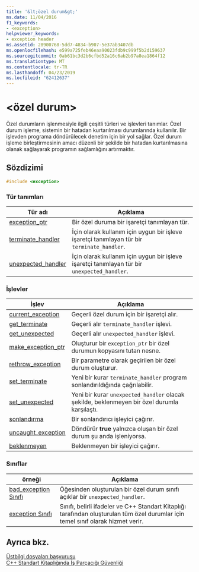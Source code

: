 ```yaml
---
title: '&lt;özel durum&gt;'
ms.date: 11/04/2016
f1_keywords:
- <exception>
helpviewer_keywords:
- exception header
ms.assetid: 28900768-5dd7-4834-b907-5e37ab3407db
ms.openlocfilehash: e599a725feb46eaa90023fdb9c999f5b2d159637
ms.sourcegitcommit: 0ab61bc3d2b6cfbd52a16c6ab2b97a8ea1864f12
ms.translationtype: MT
ms.contentlocale: tr-TR
ms.lasthandoff: 04/23/2019
ms.locfileid: "62412637"
---
```

# <a name="ltexceptiongt"></a>&lt;özel durum&gt;

Özel durumların işlenmesiyle ilgili çeşitli türleri ve işlevleri tanımlar. Özel durum işleme, sistemin bir hatadan kurtarılması durumlarında kullanılır. Bir işlevden programa döndürülecek denetim için bir yol sağlar. Özel durum işleme birleştirmesinin amacı düzenli bir şekilde bir hatadan kurtarılmasına olanak sağlayarak programın sağlamlığını artırmaktır.

## <a name="syntax"></a>Sözdizimi

```cpp
#include <exception>
```

### <a name="typedefs"></a>Tür tanımları

|Tür adı|Açıklama|
|-|-|
|[exception_ptr](../standard-library/exception-typedefs.md#exception_ptr)|Bir özel duruma bir işaretçi tanımlayan tür.|
|[terminate_handler](../standard-library/exception-typedefs.md#terminate_handler)|İçin olarak kullanım için uygun bir işleve işaretçi tanımlayan tür bir `terminate_handler`.|
|[unexpected_handler](../standard-library/exception-typedefs.md#unexpected_handler)|İçin olarak kullanım için uygun bir işleve işaretçi tanımlayan tür bir `unexpected_handler`.|

### <a name="functions"></a>İşlevler

|İşlev|Açıklama|
|-|-|
|[current_exception](../standard-library/exception-functions.md#current_exception)|Geçerli özel durum için bir işaretçi alır.|
|[get_terminate](../standard-library/exception-functions.md#get_terminate)|Geçerli alır `terminate_handler` işlevi.|
|[get_unexpected](../standard-library/exception-functions.md#get_unexpected)|Geçerli alır `unexpected_handler` işlevi.|
|[make_exception_ptr](../standard-library/exception-functions.md#make_exception_ptr)|Oluşturur bir `exception_ptr` bir özel durumun kopyasını tutan nesne.|
|[rethrow_exception](../standard-library/exception-functions.md#rethrow_exception)|Bir parametre olarak geçirilen bir özel durum oluşturur.|
|[set_terminate](../standard-library/exception-functions.md#set_terminate)|Yeni bir kurar `terminate_handler` program sonlandırıldığında çağrılabilir.|
|[set_unexpected](../standard-library/exception-functions.md#set_unexpected)|Yeni bir kurar `unexpected_handler` olacak şekilde, beklenmeyen bir özel durumla karşılaştı.|
|[sonlandırma](../standard-library/exception-functions.md#terminate)|Bir sonlandırıcı işleyici çağırır.|
|[uncaught_exception](../standard-library/exception-functions.md#uncaught_exception)|Döndürür **true** yalnızca oluşan bir özel durum şu anda işleniyorsa.|
|[beklenmeyen](../standard-library/exception-functions.md#unexpected)|Beklenmeyen bir işleyici çağırır.|

### <a name="classes"></a>Sınıflar

|örneği|Açıklama|
|-|-|
|[bad_exception Sınıfı](../standard-library/bad-exception-class.md)|Öğesinden oluşturulan bir özel durum sınıfı açıklar bir `unexpected_handler`.|
|[exception Sınıfı](../standard-library/exception-class.md)|Sınıfı, belirli ifadeler ve C++ Standart Kitaplığı tarafından oluşturulan tüm özel durumlar için temel sınıf olarak hizmet verir.|

## <a name="see-also"></a>Ayrıca bkz.

[Üstbilgi dosyaları başvurusu](../standard-library/cpp-standard-library-header-files.md)<br/>
[C++ Standart Kitaplığında İş Parçacığı Güvenliği](../standard-library/thread-safety-in-the-cpp-standard-library.md)<br/>
